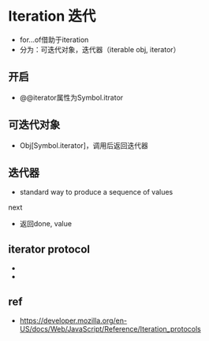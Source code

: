 # Iteration 迭代

- for...of借助于iteration
- 分为：可迭代对象，迭代器（iterable obj, iterator）



## 开启

- @@iterator属性为Symbol.itrator

## 可迭代对象

- Obj[Symbol.iterator]，调用后返回迭代器

## 迭代器

- standard way to produce a sequence of values

next

- 返回done, value





## iterator protocol

- 

- 



## ref

- https://developer.mozilla.org/en-US/docs/Web/JavaScript/Reference/Iteration_protocols